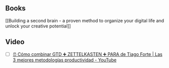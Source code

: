## Books

[[Building a second brain - a proven method to organize your digital life and unlock your creative potential]]
## Video

- [ ] [⏰ Cómo combinar GTD ➕ ZETTELKASTEN ➕ PARA de Tiago Forte | Las 3 mejores metodologías productividad - YouTube](https://www.youtube.com/watch?v=J5Id9S99ykg)